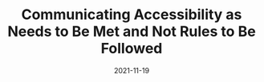 ---
date: 2021-11-19
permalink: false
publisher: uxdesigncc
tags:
  - accessibility
target_url: https://uxdesign.cc/communicate-accessibility-as-needs-to-be-met-and-not-rules-to-follow-a-true-story-94b3bd2192ac
title: Communicating Accessibility as Needs to Be Met and Not Rules to Be Followed
---
